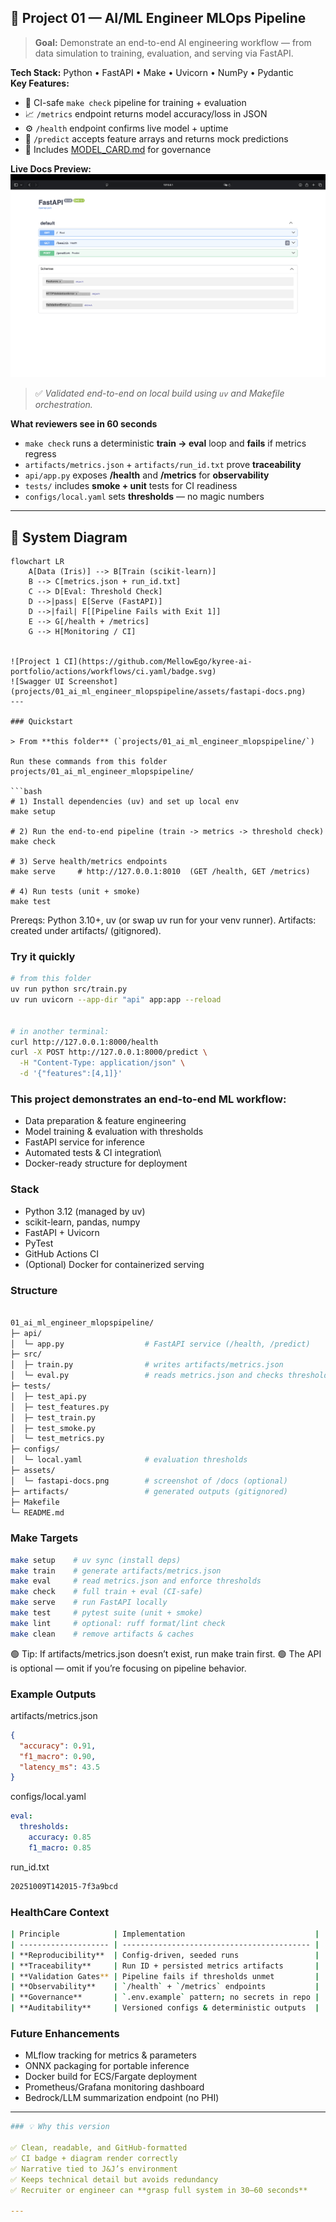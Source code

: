 ## 🧠 Project 01 — AI/ML Engineer MLOps Pipeline

> **Goal:** Demonstrate an end-to-end AI engineering workflow — from data simulation to training, evaluation, and serving via FastAPI.

**Tech Stack:** Python • FastAPI • Make • Uvicorn • NumPy • Pydantic  
**Key Features:**
- 🧩 CI-safe `make check` pipeline for training + evaluation  
- 📈 `/metrics` endpoint returns model accuracy/loss in JSON  
- ⚙️ `/health` endpoint confirms live model + uptime  
- 🧠 `/predict` accepts feature arrays and returns mock predictions  
- 🧾 Includes [MODEL_CARD.md](projects/01_ai_ml_engineer_mlopspipeline/MODEL_CARD.md) for governance

**Live Docs Preview:**  
![Swagger UI Screenshot](projects/01_ai_ml_engineer_mlopspipeline/assets/fastapi-docs.png)

> ✅ *Validated end-to-end on local build using `uv` and Makefile orchestration.*

**What reviewers see in 60 seconds**
- `make check` runs a deterministic **train → eval** loop and **fails** if metrics regress  
- `artifacts/metrics.json` + `artifacts/run_id.txt` prove **traceability**  
- `api/app.py` exposes **/health** and **/metrics** for **observability**  
- `tests/` includes **smoke + unit** tests for CI readiness  
- `configs/local.yaml` sets **thresholds** — no magic numbers

---

## 🧩 System Diagram

```mermaid
flowchart LR
    A[Data (Iris)] --> B[Train (scikit-learn)]
    B --> C[metrics.json + run_id.txt]
    C --> D[Eval: Threshold Check]
    D -->|pass| E[Serve (FastAPI)]
    D -->|fail| F[[Pipeline Fails with Exit 1]]
    E --> G[/health + /metrics]
    G --> H[Monitoring / CI]


![Project 1 CI](https://github.com/MellowEgo/kyree-ai-portfolio/actions/workflows/ci.yaml/badge.svg)
![Swagger UI Screenshot](projects/01_ai_ml_engineer_mlopspipeline/assets/fastapi-docs.png)
---

### Quickstart

> From **this folder** (`projects/01_ai_ml_engineer_mlopspipeline/`)

Run these commands from this folder
projects/01_ai_ml_engineer_mlopspipeline/

```bash
# 1) Install dependencies (uv) and set up local env
make setup

# 2) Run the end-to-end pipeline (train -> metrics -> threshold check)
make check

# 3) Serve health/metrics endpoints
make serve     # http://127.0.0.1:8010  (GET /health, GET /metrics)

# 4) Run tests (unit + smoke)
make test
```

Prereqs: Python 3.10+, uv (or swap uv run for your venv runner).
Artifacts: created under artifacts/ (gitignored).

### Try it quickly
```bash
# from this folder
uv run python src/train.py
uv run uvicorn --app-dir "api" app:app --reload


# in another terminal:
curl http://127.0.0.1:8000/health
curl -X POST http://127.0.0.1:8000/predict \
  -H "Content-Type: application/json" \
  -d '{"features":[4,1]}'
```

### This project demonstrates an end-to-end ML workflow:
- Data preparation & feature engineering
- Model training & evaluation with thresholds
- FastAPI service for inference
- Automated tests & CI integration\
- Docker-ready structure for deployment

### Stack
- Python 3.12 (managed by uv)
- scikit-learn, pandas, numpy
- FastAPI + Uvicorn
- PyTest
- GitHub Actions CI
- (Optional) Docker for containerized serving

### Structure
```bash

01_ai_ml_engineer_mlopspipeline/
├─ api/
│  └─ app.py                  # FastAPI service (/health, /predict)
├─ src/
│  ├─ train.py                # writes artifacts/metrics.json
│  └─ eval.py                 # reads metrics.json and checks thresholds
├─ tests/
│  ├─ test_api.py
│  ├─ test_features.py
│  ├─ test_train.py
│  ├─ test_smoke.py
│  └─ test_metrics.py
├─ configs/
│  └─ local.yaml              # evaluation thresholds
├─ assets/
│  └─ fastapi-docs.png        # screenshot of /docs (optional)
├─ artifacts/                 # generated outputs (gitignored)
├─ Makefile
└─ README.md

```
### Make Targets
```bash
make setup    # uv sync (install deps)
make train    # generate artifacts/metrics.json
make eval     # read metrics.json and enforce thresholds
make check    # full train + eval (CI-safe)
make serve    # run FastAPI locally
make test     # pytest suite (unit + smoke)
make lint     # optional: ruff format/lint check
make clean    # remove artifacts & caches
```
🟢 Tip: If artifacts/metrics.json doesn’t exist, run make train first.
🟢 The API is optional — omit if you’re focusing on pipeline behavior.

### Example Outputs 
artifacts/metrics.json
```json
{
  "accuracy": 0.91,
  "f1_macro": 0.90,
  "latency_ms": 43.5
}
```
configs/local.yaml 
```yaml 
eval:
  thresholds:
    accuracy: 0.85
    f1_macro: 0.85
```
run_id.txt
```bash
20251009T142015-7f3a9bcd
```
### HealthCare Context 
```bash
| Principle            | Implementation                             |
| -------------------- | ------------------------------------------ |
| **Reproducibility**  | Config-driven, seeded runs                 |
| **Traceability**     | Run ID + persisted metrics artifacts       |
| **Validation Gates** | Pipeline fails if thresholds unmet         |
| **Observability**    | `/health` + `/metrics` endpoints           |
| **Governance**       | `.env.example` pattern; no secrets in repo |
| **Auditability**     | Versioned configs & deterministic outputs  |
```

### Future Enhancements
- MLflow tracking for metrics & parameters
- ONNX packaging for portable inference
- Docker build for ECS/Fargate deployment
- Prometheus/Grafana monitoring dashboard
- Bedrock/LLM summarization endpoint (no PHI)


---
```yaml
### 💡 Why this version

✅ Clean, readable, and GitHub-formatted  
✅ CI badge + diagram render correctly  
✅ Narrative tied to J&J’s environment  
✅ Keeps technical detail but avoids redundancy  
✅ Recruiter or engineer can **grasp full system in 30–60 seconds**

---

